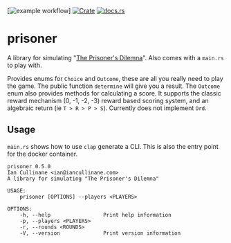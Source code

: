 [![example workflow](https://github.com/github/docs/actions/workflows/publish-crate.yml/badge.svg)]
[![Crate](https://img.shields.io/crates/v/prisoner)](https://crates.io/crates/prisoner)
[![docs.rs](https://img.shields.io/docsrs/prisoner?color=blue)](https://docs.rs/prisoner)

prisoner
========

A library for simulating "[The Prisoner's Dilemna](https://en.wikipedia.org/wiki/Prisoner%27s_dilemma)". Also comes with a `main.rs` to play with. 

Provides enums for `Choice` and `Outcome`, these are all you really need to play the game. The public function `determine` will give you a result. The `Outcome` enum also provides methods for calculating a score. It supports the classic reward mechanism (0, -1, -2, -3) reward based scoring system, and an algebraic return (ie `T > R > P > S`). Currently does not implement `Ord`.

## Usage

`main.rs` shows how to use `clap` generate a CLI. This is also the entry point for the docker container.

```
prisoner 0.5.0
Ian Cullinane <ian@iancullinane.com>
A library for simulating "The Prisoner's Dilemna"

USAGE:
    prisoner [OPTIONS] --players <PLAYERS>

OPTIONS:
    -h, --help                 Print help information
    -p, --players <PLAYERS>    
    -r, --rounds <ROUNDS>      
    -V, --version              Print version information
```
